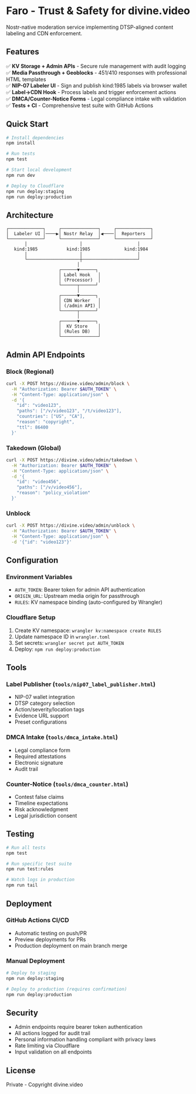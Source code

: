 # Faro - Trust & Safety for divine.video

Nostr-native moderation service implementing DTSP-aligned content labeling and CDN enforcement.

## Features

✅ **KV Storage + Admin APIs** - Secure rule management with audit logging  
✅ **Media Passthrough + Geoblocks** - 451/410 responses with professional HTML templates  
✅ **NIP-07 Labeler UI** - Sign and publish kind:1985 labels via browser wallet  
✅ **Label→CDN Hook** - Process labels and trigger enforcement actions  
✅ **DMCA/Counter-Notice Forms** - Legal compliance intake with validation  
✅ **Tests + CI** - Comprehensive test suite with GitHub Actions  

## Quick Start

```bash
# Install dependencies
npm install

# Run tests
npm test

# Start local development
npm run dev

# Deploy to Cloudflare
npm run deploy:staging
npm run deploy:production
```

## Architecture

```
┌─────────────┐     ┌──────────────┐     ┌─────────────┐
│  Labeler UI │────▶│ Nostr Relay  │◀────│  Reporters  │
└─────────────┘     └──────────────┘     └─────────────┘
       │                    │                     │
   kind:1985           kind:1985             kind:1984
       │                    │                     │
       └────────────────────┼─────────────────────┘
                           │
                    ┌──────▼──────┐
                    │ Label Hook   │
                    │ (Processor)  │
                    └──────┬──────┘
                           │
                    ┌──────▼──────┐
                    │ CDN Worker   │
                    │ (/admin API) │
                    └──────┬──────┘
                           │
                    ┌──────▼──────┐
                    │  KV Store    │
                    │ (Rules DB)   │
                    └──────────────┘
```

## Admin API Endpoints

### Block (Regional)
```bash
curl -X POST https://divine.video/admin/block \
  -H "Authorization: Bearer $AUTH_TOKEN" \
  -H "Content-Type: application/json" \
  -d '{
    "id": "video123",
    "paths": ["/v/video123", "/t/video123"],
    "countries": ["US", "CA"],
    "reason": "copyright",
    "ttl": 86400
  }'
```

### Takedown (Global)
```bash
curl -X POST https://divine.video/admin/takedown \
  -H "Authorization: Bearer $AUTH_TOKEN" \
  -H "Content-Type: application/json" \
  -d '{
    "id": "video456",
    "paths": ["/v/video456"],
    "reason": "policy_violation"
  }'
```

### Unblock
```bash
curl -X POST https://divine.video/admin/unblock \
  -H "Authorization: Bearer $AUTH_TOKEN" \
  -H "Content-Type: application/json" \
  -d '{"id": "video123"}'
```

## Configuration

### Environment Variables
- `AUTH_TOKEN`: Bearer token for admin API authentication
- `ORIGIN_URL`: Upstream media origin for passthrough
- `RULES`: KV namespace binding (auto-configured by Wrangler)

### Cloudflare Setup
1. Create KV namespace: `wrangler kv:namespace create RULES`
2. Update namespace ID in `wrangler.toml`
3. Set secrets: `wrangler secret put AUTH_TOKEN`
4. Deploy: `npm run deploy:production`

## Tools

### Label Publisher (`tools/nip07_label_publisher.html`)
- NIP-07 wallet integration
- DTSP category selection
- Action/severity/location tags
- Evidence URL support
- Preset configurations

### DMCA Intake (`tools/dmca_intake.html`)
- Legal compliance form
- Required attestations
- Electronic signature
- Audit trail

### Counter-Notice (`tools/dmca_counter.html`)
- Contest false claims
- Timeline expectations
- Risk acknowledgment
- Legal jurisdiction consent

## Testing

```bash
# Run all tests
npm test

# Run specific test suite
npm run test:rules

# Watch logs in production
npm run tail
```

## Deployment

### GitHub Actions CI/CD
- Automatic testing on push/PR
- Preview deployments for PRs
- Production deployment on main branch merge

### Manual Deployment
```bash
# Deploy to staging
npm run deploy:staging

# Deploy to production (requires confirmation)
npm run deploy:production
```

## Security

- Admin endpoints require bearer token authentication
- All actions logged for audit trail
- Personal information handling compliant with privacy laws
- Rate limiting via Cloudflare
- Input validation on all endpoints

## License

Private - Copyright divine.video
